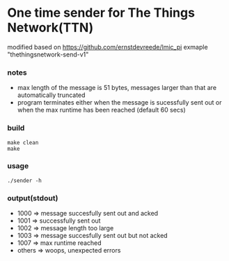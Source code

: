 # One time sender for The Things Network(TTN)

modified based on https://github.com/ernstdevreede/lmic_pi exmaple "thethingsnetwork-send-v1"

### notes
- max length of the message is 51 bytes, messages larger than that are automatically truncated
- program terminates either when the message is sucessfully sent out or when the max runtime has been reached (default 60 secs)  

### build
`make clean`<br>
`make`

### usage
`./sender -h`

### output(stdout)
- 1000   => message succesfully sent out and acked
- 1001   => successfully sent out
- 1002   => message length too large
- 1003   => message succesfully sent out but not acked
- 1007   => max runtime reached
- others => woops, unexpected errors
